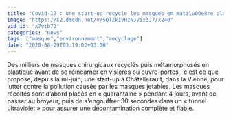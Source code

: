 ```yaml
---
title: "Covid-19 : une start-up recycle les masques en mati\u00e8re plastique"
image: "https://s2.dmcdn.net/v/SQTZk1VHzNJVix3J7/x240"
vid_id: "x7vtb72"
categories: "news"
tags: ["masque","environnement","recyclage"]
date: "2020-08-29T03:19:02+03:00"
---
```

Des milliers de masques chirurgicaux recyclés puis métamorphosés en plastique avant de se réincarner en visières ou ouvre-portes : c'est ce que propose, depuis la mi-juin, une start-up à Châtellerault, dans la Vienne, pour lutter contre la pollution causée par les masques jetables. Les masques récoltés sont d’abord placés en « quarantaine » pendant 4 jours, avant de passer au broyeur, puis de s'engouffrer 30 secondes dans un « tunnel ultraviolet » pour assurer une décontamination complète et fiable.
